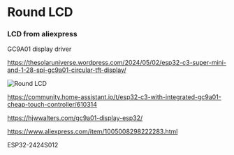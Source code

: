 # Round LCD 

### LCD from aliexpress



GC9A01 display driver

https://thesolaruniverse.wordpress.com/2024/05/02/esp32-c3-super-mini-and-1-28-spi-gc9a01-circular-tft-display/


![Round LCD](https://thesolaruniverse.wordpress.com/wp-content/uploads/2024/05/137_fig_02_96_dpi.png)


https://community.home-assistant.io/t/esp32-c3-with-integrated-gc9a01-cheap-touch-controller/610314

https://hjwwalters.com/gc9a01-display-esp32/

https://www.aliexpress.com/item/1005008298222283.html

 ESP32-2424S012

 